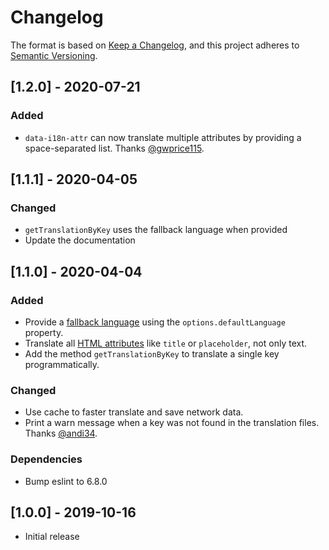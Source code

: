 # Changelog

The format is based on [Keep a Changelog](https://keepachangelog.com/en/1.0.0/),
and this project adheres to [Semantic Versioning](https://semver.org/spec/v2.0.0.html).

## [1.2.0] - 2020-07-21

### Added

- `data-i18n-attr` can now translate multiple attributes by providing a space-separated list. Thanks [@gwprice115](https://github.com/gwprice115).

## [1.1.1] - 2020-04-05

### Changed

- `getTranslationByKey` uses the fallback language when provided
- Update the documentation

## [1.1.0] - 2020-04-04

### Added

- Provide a [fallback language](https://github.com/andreasremdt/simple-translator/issues/1) using the `options.defaultLanguage` property.
- Translate all [HTML attributes](https://github.com/andreasremdt/simple-translator/issues/4) like `title` or `placeholder`, not only text.
- Add the method `getTranslationByKey` to translate a single key programmatically.

### Changed

- Use cache to faster translate and save network data.
- Print a warn message when a key was not found in the translation files. Thanks [@andi34](https://github.com/andi34).

### Dependencies

- Bump eslint to 6.8.0

## [1.0.0] - 2019-10-16

- Initial release
